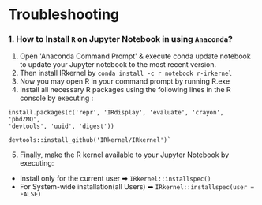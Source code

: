 # Troubleshooting

### 1. How to Install `R` on Jupyter Notebook in using `Anaconda`?

1. Open 'Anaconda Command Prompt' & execute conda update notebook to update your Jupyter notebook to the most recent version.
2. Then install IRkernel by `conda install -c r notebook r-irkernel`
3. Now you may open R in your command prompt by running R.exe
4. Install all necessary R packages using the following lines in the R console by executing :
```{r}
install.packages(c('repr', 'IRdisplay', 'evaluate', 'crayon', 'pbdZMQ', 
'devtools', 'uuid', 'digest'))

devtools::install_github('IRkernel/IRkernel')`
```
5. Finally, make the R kernel available to your Jupyter Notebook by executing:
- Install only for the current user ➡ `IRkernel::installspec()`
- For System-wide installation(all Users) ➡ `IRkernel::installspec(user = FALSE)`
